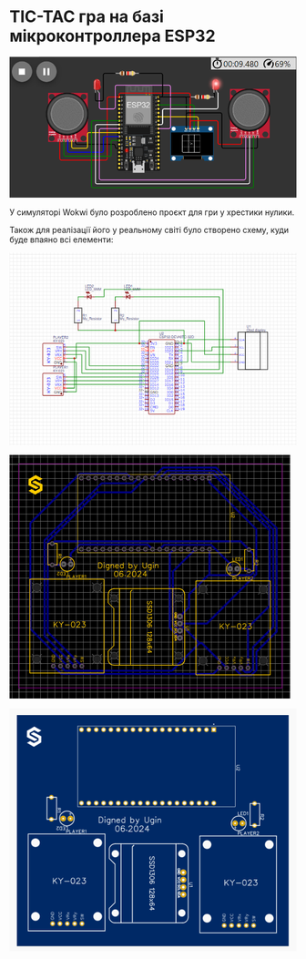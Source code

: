 # TIC-TAC гра на базі мікроконтроллера ESP32

![Logo](https://github.com/golovinskjeka/TicTac_Arduino_Ugin/blob/main/images/img3.png)

У симуляторі Wokwi було розроблено проєкт для гри у хрестики нулики. 

Також для реалізації його у реальному світі було створено схему, куди буде впаяно всі елементи:

![SCH](https://github.com/golovinskjeka/TicTac_Arduino_Ugin/blob/main/images/img1.png)


![PCB](https://github.com/golovinskjeka/TicTac_Arduino_Ugin/blob/main/images/img2.png)


![gerber](https://github.com/golovinskjeka/TicTac_Arduino_Ugin/blob/main/images/img4.png)
